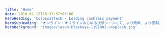 ```yaml
---
title: 'Home'
date: 2018-02-12T15:37:57+07:00
heroHeading: 'ColossalTech - Leading cashless payment'
heroSubHeading: 'オンライン・オフラインあらゆる決済シーンにて、より簡単、より便利、より速く、そしてより安全に決済ソリューションを提供すること。'
heroBackground: 'images/jason-blackeye-1191801-unsplash.jpg'
---
```

